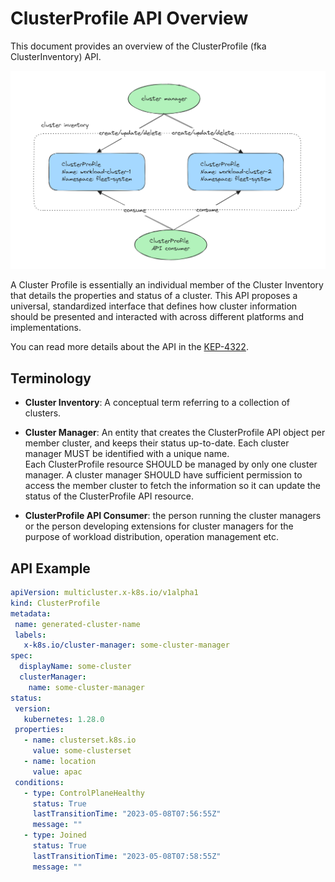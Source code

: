 # ClusterProfile API Overview

This document provides an overview of the ClusterProfile (fka ClusterInventory) API.

![Alt](../images/cluster-profile-api.png "ClusterProfile API")

A Cluster Profile is essentially an individual member of the Cluster Inventory that details the properties and status of a cluster.
This API proposes a universal, standardized interface that defines how cluster information should be presented
and interacted with across different platforms and implementations.

You can read more details about the API in the [KEP-4322](https://github.com/kubernetes/enhancements/blob/master/keps/sig-multicluster/4322-cluster-inventory/README.md).

## Terminology

- **Cluster Inventory**: A conceptual term referring to a collection of clusters.

- **Cluster Manager**: An entity that creates the ClusterProfile API object per member cluster,
  and keeps their status up-to-date. Each cluster manager MUST be identified with a unique name.  
  Each ClusterProfile resource SHOULD be managed by only one cluster manager. A cluster manager SHOULD
  have sufficient permission to access the member cluster to fetch the information so it can update the status
  of the ClusterProfile API resource.

- **ClusterProfile API Consumer**: the person running the cluster managers
  or the person developing extensions for cluster managers for the purpose of
  workload distribution, operation management etc.

## API Example

```yaml
apiVersion: multicluster.x-k8s.io/v1alpha1
kind: ClusterProfile
metadata:
 name: generated-cluster-name
 labels:
   x-k8s.io/cluster-manager: some-cluster-manager
spec:
  displayName: some-cluster
  clusterManager:
    name: some-cluster-manager
status:
 version:
   kubernetes: 1.28.0
 properties:
   - name: clusterset.k8s.io
     value: some-clusterset
   - name: location
     value: apac
 conditions:
   - type: ControlPlaneHealthy
     status: True
     lastTransitionTime: "2023-05-08T07:56:55Z"
     message: ""
   - type: Joined
     status: True
     lastTransitionTime: "2023-05-08T07:58:55Z"
     message: ""
```
